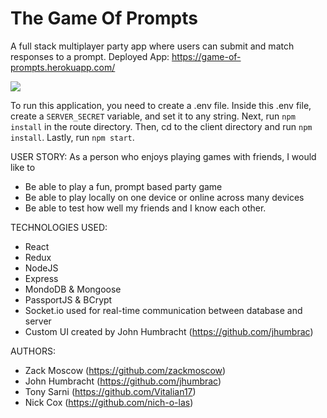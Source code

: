 # The Game Of Prompts

A full stack multiplayer party app where users can submit and match responses to a prompt. 
Deployed App: https://game-of-prompts.herokuapp.com/

![](./promptsGame.gif)

To run this application, you need to create a .env file. 
Inside this .env file, create a ```SERVER_SECRET``` variable, and set it to any string.
Next, run ```npm install``` in the route directory. 
Then, cd to the client directory and run ```npm install```.
Lastly, run ```npm start```.

USER STORY: 
As a person who enjoys playing games with friends, I would like to 
* Be able to play a fun, prompt based party game
* Be able to play locally on one device or online across many devices
* Be able to test how well my friends and I know each other.

TECHNOLOGIES USED:
* React
* Redux
* NodeJS
* Express
* MondoDB & Mongoose
* PassportJS & BCrypt
* Socket.io used for real-time communication between database and server
* Custom UI created by John Humbracht (https://github.com/jhumbrac) 

AUTHORS:
* Zack Moscow (https://github.com/zackmoscow)
* John Humbracht (https://github.com/jhumbrac)
* Tony Sarni (https://github.com/Vitalian17)
* Nick Cox (https://github.com/nich-o-las)

